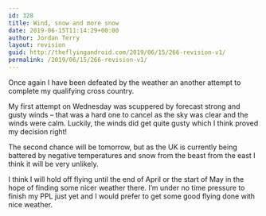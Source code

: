 ```yaml
---
id: 328
title: Wind, snow and more snow
date: 2019-06-15T11:14:29+00:00
author: Jordan Terry
layout: revision
guid: http://theflyingandroid.com/2019/06/15/266-revision-v1/
permalink: /2019/06/15/266-revision-v1/
---
```

Once again I have been defeated by the weather an another attempt to complete my qualifying cross country.

My first attempt on Wednesday was scuppered by forecast strong and gusty winds &#8211; that was a hard one to cancel as the sky was clear and the winds were calm. Luckily, the winds did get quite gusty which I think proved my decision right!

The second chance will be tomorrow, but as the UK is currently being battered by negative temperatures and snow from the beast from the east I think it will be very unlikely.

I think I will hold off flying until the end of April or the start of May in the hope of finding some nicer weather there. I’m under no time pressure to finish my PPL just yet and I would prefer to get some good flying done with nice weather.